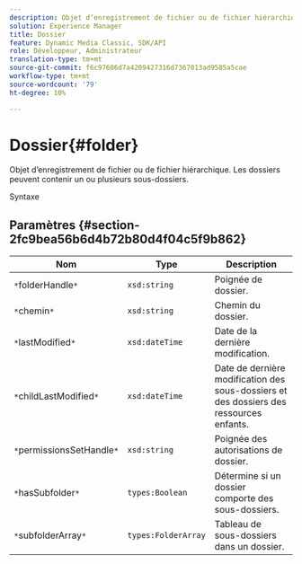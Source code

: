 ```yaml
---
description: Objet d’enregistrement de fichier ou de fichier hiérarchique. Les dossiers peuvent contenir un ou plusieurs sous-dossiers.
solution: Experience Manager
title: Dossier
feature: Dynamic Media Classic, SDK/API
role: Développeur, Administrateur
translation-type: tm+mt
source-git-commit: f6c97606d7a4209427316d7367013ad9585a5cae
workflow-type: tm+mt
source-wordcount: '79'
ht-degree: 10%

---
```



# Dossier{#folder}

Objet d’enregistrement de fichier ou de fichier hiérarchique. Les dossiers peuvent contenir un ou plusieurs sous-dossiers.

Syntaxe

## Paramètres {#section-2fc9bea56b6d4b72b80d4f04c5f9b862}

| Nom | Type | Description |
|---|---|---|
| `*`folderHandle`*` | `xsd:string` | Poignée de dossier. |
| `*`chemin`*` | `xsd:string` | Chemin du dossier. |
| `*`lastModified`*` | `xsd:dateTime` | Date de la dernière modification. |
| `*`childLastModified`*` | `xsd:dateTime` | Date de dernière modification des sous-dossiers et des dossiers des ressources enfants. |
| `*`permissionsSetHandle`*` | `xsd:string` | Poignée des autorisations de dossier. |
| `*`hasSubfolder`*` | `types:Boolean` | Détermine si un dossier comporte des sous-dossiers. |
| `*`subfolderArray`*` | `types:FolderArray` | Tableau de sous-dossiers dans un dossier. |

